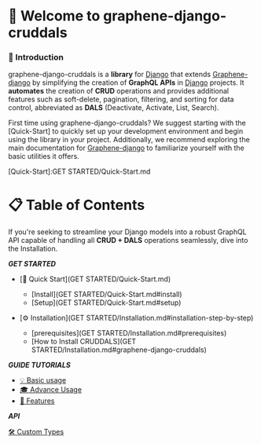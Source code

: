 # 🚀 Welcome to graphene-django-cruddals


### 📝 Introduction

graphene-django-cruddals is a **library** for [Django] that extends [Graphene-django] by simplifying the creation of **GraphQL APIs** in [Django] projects. It **automates** the creation of **CRUD** operations and provides additional features such as soft-delete, pagination, filtering, and sorting for data control, abbreviated as **DALS** (Deactivate, Activate, List, Search).

First time using graphene-django-cruddals? We suggest starting with the [Quick-Start] to quickly set up your development environment and begin using the library in your project. Additionally, we recommend exploring the main documentation for [Graphene-django] to familiarize yourself with the basic utilities it offers.

[Quick-Start]:GET STARTED/Quick-Start.md 

[Graphene-django]:https://docs.graphene-python.org/projects/django/en/latest/#

[Django]: https://www.djangoproject.com/

# 📋 Table of Contents

If you're seeking to streamline your Django models into a robust GraphQL API capable of handling all **CRUD + DALS** operations seamlessly, dive into the Installation.

***GET STARTED***

- [🏁 Quick Start](GET STARTED/Quick-Start.md)
    - [Install](GET STARTED/Quick-Start.md#install)
    - [Setup](GET STARTED/Quick-Start.md#setup)

- [⚙️ Installation](GET STARTED/Installation.md#installation-step-by-step)
    - [prerequisites](GET STARTED/Installation.md#prerequisites)
    - [How to Install CRUDDALS](GET STARTED/Installation.md#graphene-django-cruddals)

***GUIDE TUTORIALS***

- [💡 Basic usage](GUIDE-TUTORIALS/Basic-Usage.md)
- [🎓 Advance Usage](GUIDE-TUTORIALS/Advance-Usage.md)
- [🌟 Features](GUIDE-TUTORIALS/Features.md)

***API***

[ 🛠️ Custom Types](API/Custom-Types.md)

